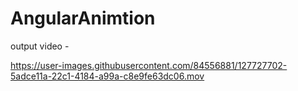 # AngularAnimtion

output video -


https://user-images.githubusercontent.com/84556881/127727702-5adce11a-22c1-4184-a99a-c8e9fe63dc06.mov

